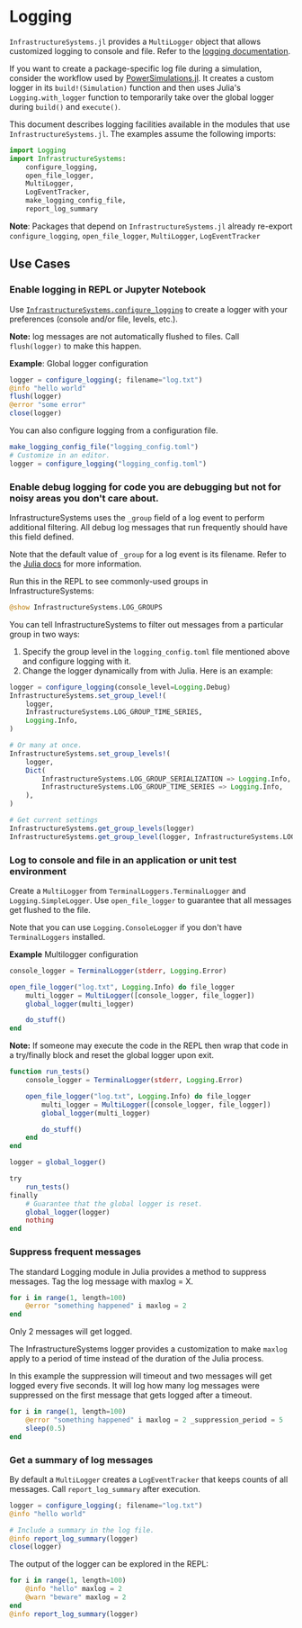 # Logging

`InfrastructureSystems.jl` provides a `MultiLogger` object that allows customized
logging to console and file. Refer to the [logging
documentation](./logging.md).

If you want to create a package-specific log file during a simulation, consider
the workflow used by [PowerSimulations.jl](https://github.com/NREL-Sienna/PowerSimulations.jl). It creates a custom logger in its `build!(Simulation)` function and then uses
Julia's `Logging.with_logger` function to temporarily take over the global logger
during `build()` and `execute()`.

This document describes logging facilities available in the modules that use `InfrastructureSystems.jl`. The examples assume the following imports:

```julia
import Logging
import InfrastructureSystems:
    configure_logging,
    open_file_logger,
    MultiLogger,
    LogEventTracker,
    make_logging_config_file,
    report_log_summary
```

**Note**: Packages that depend on `InfrastructureSystems.jl` already re-export `configure_logging`, `open_file_logger`, `MultiLogger`, `LogEventTracker`

## Use Cases

### Enable logging in REPL or Jupyter Notebook

Use [`InfrastructureSystems.configure_logging`](@ref) to create a logger with your
preferences (console and/or file, levels, etc.).

**Note:** log messages are not automatically flushed to files. Call
`flush(logger)` to make this happen.

**Example**: Global logger configuration

```julia
logger = configure_logging(; filename="log.txt")
@info "hello world"
flush(logger)
@error "some error"
close(logger)
```

You can also configure logging from a configuration file.

```julia
make_logging_config_file("logging_config.toml")
# Customize in an editor.
logger = configure_logging("logging_config.toml")
```

### Enable debug logging for code you are debugging but not for noisy areas you don't care about.

InfrastructureSystems uses the `_group` field of a log event to perform
additional filtering. All debug log messages that run frequently should have
this field defined.

Note that the default value of `_group` for a log event is its filename. Refer
to the [Julia
docs](https://docs.julialang.org/en/v1/stdlib/Logging/#Log-event-structure) for
more information.

Run this in the REPL to see commonly-used groups in InfrastructureSystems:

```julia
@show InfrastructureSystems.LOG_GROUPS
```

You can tell InfrastructureSystems to filter out messages from a particular
group in two ways:

 1. Specify the group level in the `logging_config.toml` file mentioned above
    and configure logging with it.
 2. Change the logger dynamically from with Julia. Here is an example:

```julia
logger = configure_logging(console_level=Logging.Debug)
InfrastructureSystems.set_group_level!(
    logger,
    InfrastructureSystems.LOG_GROUP_TIME_SERIES,
    Logging.Info,
)

# Or many at once.
InfrastructureSystems.set_group_levels!(
    logger,
    Dict(
        InfrastructureSystems.LOG_GROUP_SERIALIZATION => Logging.Info,
        InfrastructureSystems.LOG_GROUP_TIME_SERIES => Logging.Info,
    ),
)

# Get current settings
InfrastructureSystems.get_group_levels(logger)
InfrastructureSystems.get_group_level(logger, InfrastructureSystems.LOG_GROUP_TIME_SERIES)
```

### Log to console and file in an application or unit test environment

Create a `MultiLogger` from `TerminalLoggers.TerminalLogger` and `Logging.SimpleLogger`.
Use `open_file_logger` to guarantee that all messages get flushed to the file.

Note that you can use `Logging.ConsoleLogger` if you don't have `TerminalLoggers` installed.

**Example** Multilogger configuration

```julia
console_logger = TerminalLogger(stderr, Logging.Error)

open_file_logger("log.txt", Logging.Info) do file_logger
    multi_logger = MultiLogger([console_logger, file_logger])
    global_logger(multi_logger)

    do_stuff()
end
```

**Note:** If someone may execute the code in the REPL then wrap that code in a
try/finally block and reset the global logger upon exit.

```julia
function run_tests()
    console_logger = TerminalLogger(stderr, Logging.Error)

    open_file_logger("log.txt", Logging.Info) do file_logger
        multi_logger = MultiLogger([console_logger, file_logger])
        global_logger(multi_logger)

        do_stuff()
    end
end

logger = global_logger()

try
    run_tests()
finally
    # Guarantee that the global logger is reset.
    global_logger(logger)
    nothing
end
```

### Suppress frequent messages

The standard Logging module in Julia provides a method to suppress messages.
Tag the log message with maxlog = X.

```julia
for i in range(1, length=100)
    @error "something happened" i maxlog = 2
end
```

Only 2 messages will get logged.

The InfrastructureSystems logger provides a customization to make `maxlog`
apply to a period of time instead of the duration of the Julia process.

In this example the suppression will timeout and two messages will get logged
every five seconds. It will log how many log messages were suppressed on the
first message that gets logged after a timeout.

```julia
for i in range(1, length=100)
    @error "something happened" i maxlog = 2 _suppression_period = 5
    sleep(0.5)
end
```

### Get a summary of log messages

By default a `MultiLogger` creates a `LogEventTracker` that keeps counts of all
messages. Call `report_log_summary` after execution.

```julia
logger = configure_logging(; filename="log.txt")
@info "hello world"

# Include a summary in the log file.
@info report_log_summary(logger)
close(logger)
```

The output of the logger can be explored in the REPL:

```julia
for i in range(1, length=100)
    @info "hello" maxlog = 2
    @warn "beware" maxlog = 2
end
@info report_log_summary(logger)
```
